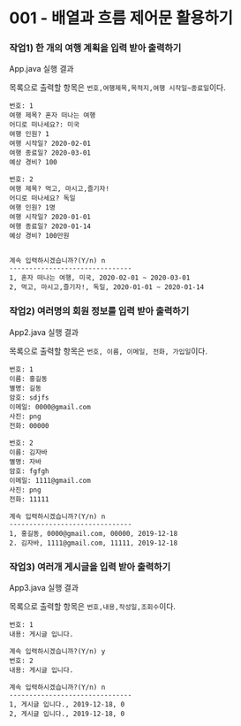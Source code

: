 # 001 - 배열과 흐름 제어문 활용하기

### 작업1) 한 개의 여행 계획을 입력 받아 출력하기
App.java 실행 결과

목록으로 출력할 항목은 `번호,여행제목,목적지,여행 시작일~종료일`이다.
```
번호: 1
여행 제목? 혼자 떠나는 여행
어디로 떠나세요?: 미국
여행 인원? 1
여행 시작일? 2020-02-01
여행 종료일? 2020-03-01
예상 경비? 100

번호: 2
여행 제목? 먹고, 마시고,즐기자!
어디로 떠나세요? 독일
여행 인원? 1명
여행 시작일? 2020-01-01
여행 종료일? 2020-01-14
예상 경비? 100만원


계속 입력하시겠습니까?(Y/n) n
-------------------------------
1, 혼자 떠나는 여행, 미국, 2020-02-01 ~ 2020-03-01
2, 먹고, 마시고,즐기자!, 독일, 2020-01-01 ~ 2020-01-14
```




### 작업2) 여러명의 회원 정보를 입력 받아 출력하기
App2.java 실행 결과

목록으로 출력할 항목은 `번호, 이름, 이메일, 전화, 가입일`이다.
```
번호: 1
이름: 홍길동
별명: 길동
암호: sdjfs
이메일: 0000@gmail.com
사진: png
전화: 00000

번호: 2
이름: 김자바
별명: 자바
암호: fgfgh
이메일: 1111@gmail.com
사진: png
전화: 11111

계속 입력하시겠습니까?(Y/n) n
-------------------------------
1, 홍길동, 0000@gmail.com, 00000, 2019-12-18
2. 김자바, 1111@gmail.com, 11111, 2019-12-18
```

### 작업3) 여러개 게시글을 입력 받아 출력하기
App3.java 실행 결과

목록으로 출력할 항목은 `번호,내용,작성일,조회수`이다.
```
번호: 1
내용: 게시글 입니다.

계속 입력하시겠습니까?(Y/n) y
번호: 2
내용: 게시글 입니다.

계속 입력하시겠습니까?(Y/n) n
-------------------------------
1, 게시글 입니다., 2019-12-18, 0
2, 게시글 입니다., 2019-12-18, 0
```
